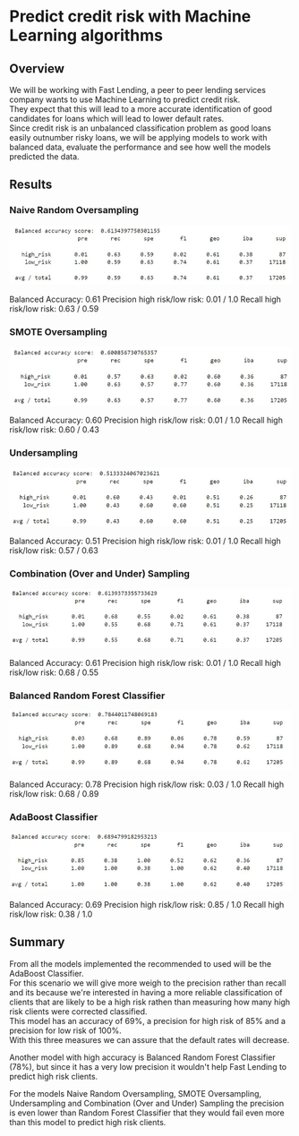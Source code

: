 # Predict credit risk with Machine Learning algorithms

## Overview

We will be working with Fast Lending, a peer to peer lending services company wants to use Machine Learning to predict credit risk. <br/>
They expect that this will lead to a more accurate identification of good candidates for loans which will lead to lower default rates. <br/>
Since credit risk is an unbalanced classification problem as good loans easily outnumber risky loans, we will be applying models to work with balanced data, evaluate the performance and see how well the models predicted the data.

## Results

### Naive Random Oversampling

![](resources/images/oversampling.jpg)

Balanced Accuracy: 0.61
Precision high risk/low risk: 0.01 / 1.0
Recall high risk/low risk: 0.63 / 0.59

### SMOTE Oversampling

![](resources/images/smote-oversampling.jpg)

Balanced Accuracy: 0.60
Precision high risk/low risk: 0.01 / 1.0
Recall high risk/low risk: 0.60 / 0.43

### Undersampling

![](resources/images/undersampling.jpg)

Balanced Accuracy: 0.51
Precision high risk/low risk: 0.01 / 1.0
Recall high risk/low risk: 0.57 / 0.63

### Combination (Over and Under) Sampling

![](resources/images/combination.jpg)

Balanced Accuracy: 0.61
Precision high risk/low risk: 0.01 / 1.0
Recall high risk/low risk: 0.68 / 0.55

### Balanced Random Forest Classifier

![](resources/images/random-forest.jpg)

Balanced Accuracy: 0.78
Precision high risk/low risk: 0.03 / 1.0
Recall high risk/low risk: 0.68 / 0.89

### AdaBoost Classifier

![](resources/images/adaboost.jpg)

Balanced Accuracy: 0.69
Precision high risk/low risk: 0.85 / 1.0
Recall high risk/low risk: 0.38 / 1.0

## Summary 

From all the models implemented the recommended to used will be the AdaBoost Classifier. <br/>
For this scenario we will give more weigh to the precision rather than recall and its because we're interested
in having a more reliable classification of clients that are likely to be a high risk rathen than measuring how many high risk clients were corrected classified. <br/>
This model has an accuracy of 69%, a precision for high risk of 85% and a precision for low risk of 100%. <br/>
With this three measures we can assure that the default rates will decrease.

Another model with high accuracy is Balanced Random Forest Classifier (78%), but since it has a very low precision it wouldn't help Fast Lending to predict high risk clients.

For the models Naive Random Oversampling, SMOTE Oversampling, Undersampling and Combination (Over and Under) Sampling the precision is even lower than Random Forest Classifier that they would fail even more than this model to predict high risk clients.


